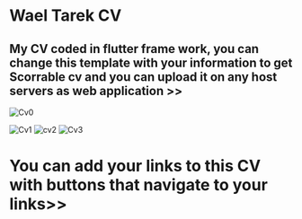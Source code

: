 # Wael Tarek CV

## My CV coded in flutter frame work, you can change this template with your information to get Scorrable cv and you can upload it on any host servers as web application >>



![Cv0](https://user-images.githubusercontent.com/57181709/189374412-2c0b94f7-6eb5-4c2d-9ead-b0eb0f082f38.PNG)

![Cv1](https://user-images.githubusercontent.com/57181709/189374623-df76dc3d-3b5b-423c-9532-13525ee529ba.PNG)
![cv2](https://user-images.githubusercontent.com/57181709/189374637-974fd47d-c442-4fdc-bc08-b230ab41b427.PNG)
![Cv3](https://user-images.githubusercontent.com/57181709/189374647-911e9281-9214-4b6d-871f-84e14c360a79.PNG)

# You can add your links to this CV with buttons that navigate to your links>>

